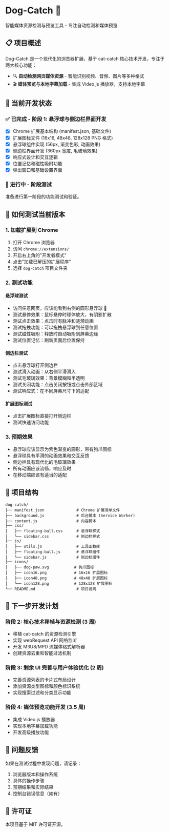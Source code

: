 # Dog-Catch 🐾

智能媒体资源检测与预览工具 - 专注自动检测和媒体预览

## 📋 项目概述

Dog-Catch 是一个现代化的浏览器扩展，基于 cat-catch 核心技术开发，专注于两大核心功能：

- 🔍 **自动检测网页媒体资源** - 智能识别视频、音频、图片等多种格式
- 🎬 **媒体预览与本地字幕加载** - 集成 Video.js 播放器，支持本地字幕

## 🚀 当前开发状态

### ✅ 已完成 - 阶段 1: 悬浮球与侧边栏界面开发

- [x] Chrome 扩展基本结构 (manifest.json, 基础文件)
- [x] 扩展图标文件 (16x16, 48x48, 128x128 PNG 格式)
- [x] 悬浮球组件实现 (56px, 渐变色彩, 动画效果)
- [x] 侧边栏界面开发 (360px 宽度, 毛玻璃效果)
- [x] 响应式设计和交互逻辑
- [x] 位置记忆和磁性吸附功能
- [x] 弹出窗口和基础设置界面

### 🔄 进行中 - 阶段测试

准备进行第一阶段的功能测试和验证。

## 🧪 如何测试当前版本

### 1. 加载扩展到 Chrome

1. 打开 Chrome 浏览器
2. 访问 `chrome://extensions/`
3. 开启右上角的"开发者模式"
4. 点击"加载已解压的扩展程序"
5. 选择 `dog-catch` 项目文件夹

### 2. 测试功能

#### 悬浮球测试

- 访问任意网页，应该能看到右侧的圆形悬浮球 🐾
- 测试悬停效果：鼠标悬停时球体放大，有阴影扩散
- 测试点击效果：点击时有脉冲和涟漪动画
- 测试拖拽功能：可以拖拽悬浮球到任意位置
- 测试磁性吸附：释放时自动吸附到屏幕边缘
- 测试位置记忆：刷新页面后位置保持

#### 侧边栏测试

- 点击悬浮球打开侧边栏
- 测试滑入动画：从右侧平滑滑入
- 测试毛玻璃效果：背景模糊和半透明
- 测试关闭功能：点击关闭按钮或点击外部区域
- 测试响应式：在不同屏幕尺寸下的适配

#### 扩展图标测试

- 点击扩展图标直接打开侧边栏
- 测试快速访问功能

### 3. 预期效果

- 悬浮球应该显示为紫色渐变的圆形，带有狗爪图标
- 悬浮球具有平滑的动画效果和交互反馈
- 侧边栏具有现代化的毛玻璃效果
- 所有动画应该流畅，响应及时
- 在移动端应该有适当的适配

## 📁 项目结构

```
dog-catch/
├── manifest.json              # Chrome 扩展清单文件
├── background.js              # 后台脚本 (Service Worker)
├── content.js                 # 内容脚本
├── css/
│   ├── floating-ball.css      # 悬浮球样式
│   └── sidebar.css            # 侧边栏样式
├── js/
│   ├── utils.js               # 工具函数库
│   ├── floating-ball.js       # 悬浮球组件
│   └── sidebar.js             # 侧边栏组件
├── icons/
│   ├── dog-paw.svg           # 狗爪图标
│   ├── icon16.png            # 16x16 扩展图标
│   ├── icon48.png            # 48x48 扩展图标
│   └── icon128.png           # 128x128 扩展图标
└── README.md                  # 项目说明
```

## 🎯 下一步开发计划

### 阶段 2: 核心技术移植与资源检测 (3 周)

- 移植 cat-catch 的资源检测引擎
- 实现 webRequest API 网络监听
- 开发 M3U8/MPD 流媒体格式解析器
- 创建资源去重和智能过滤机制

### 阶段 3: 剩余 UI 完善与用户体验优化 (2 周)

- 完善资源列表的卡片式布局设计
- 添加资源类型图标和颜色标识系统
- 实现搜索过滤和分类显示功能

### 阶段 4: 媒体预览功能开发 (3.5 周)

- 集成 Video.js 播放器
- 实现本地字幕加载功能
- 开发高级播放功能

## 🐛 问题反馈

如果在测试过程中发现问题，请记录：

1. 浏览器版本和操作系统
2. 具体的操作步骤
3. 预期结果和实际结果
4. 控制台错误信息（如有）

## 📄 许可证

本项目基于 MIT 许可证开源。

